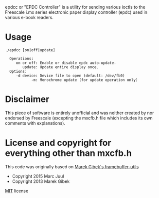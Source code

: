 
epdcc or "EPDC Controller" is a utility for sending various ioctls to the Freescale i.mx series electronic paper display controller (epdc) used in various e-book readers.

# Usage

```
./epdcc [on|off|update]

  Operations:
     on or off: Enable or disable epdc auto-update.
        update: Update entire display once.
  Options:
     -d device: Device file to open (default: /dev/fb0)
            -m: Monochrome update (for update operation only)
```

# Disclaimer

This piece of software is entirely unofficial and was neither created by nor endorsed by Freescale (excepting the mxcfb.h file which includes its own comments with explanations).

# License and copyright for everything other than mxcfb.h

This code was originally based on [Marek Gibek's framebuffer-utils](https://github.com/marek-g/kobo-kernel-2.6.35.3-marek/tree/linux/!Marek/framebuffer-utils)

* Copyright 2015 Marc Juul
* Copyright 2013 Marek Gibek

[MIT](https://opensource.org/licenses/MIT) license